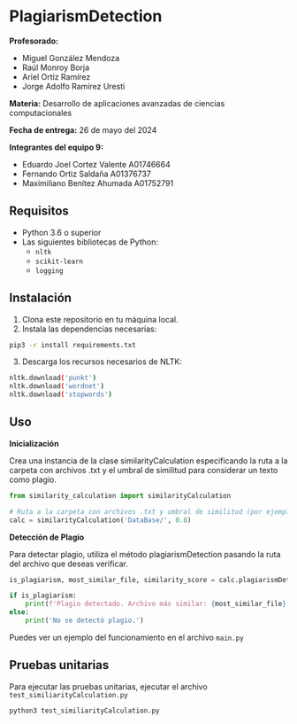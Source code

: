 # PlagiarismDetection

**Profesorado:** 
- Miguel González Mendoza
- Raúl Monroy Borja
- Ariel Ortíz Ramírez
- Jorge Adolfo Ramírez Uresti

**Materia:** Desarrollo de aplicaciones avanzadas de ciencias computacionales

**Fecha de entrega:** 26 de mayo del 2024

**Integrantes del equipo 9:**

- Eduardo Joel Cortez Valente A01746664
- Fernando Ortiz Saldaña A01376737
- Maximiliano Benítez Ahumada A01752791

## Requisitos

- Python 3.6 o superior
- Las siguientes bibliotecas de Python:
  - `nltk`
  - `scikit-learn`
  - `logging`

## Instalación

1. Clona este repositorio en tu máquina local.
2. Instala las dependencias necesarias:

```bash
pip3 -r install requirements.txt
```

3. Descarga los recursos necesarios de NLTK:

```bash
nltk.download('punkt')
nltk.download('wordnet')
nltk.download('stopwords')
```

## Uso

**Inicialización**

Crea una instancia de la clase similarityCalculation especificando la ruta a la carpeta con archivos .txt y el umbral de similitud para considerar un texto como plagio.

```python
from similarity_calculation import similarityCalculation

# Ruta a la carpeta con archivos .txt y umbral de similitud (por ejemplo, 0.8 para 80%)
calc = similarityCalculation('DataBase/', 0.8)
```

**Detección de Plagio**

Para detectar plagio, utiliza el método plagiarismDetection pasando la ruta del archivo que deseas verificar.

```python
is_plagiarism, most_similar_file, similarity_score = calc.plagiarismDetection('path/to/input_file.txt')

if is_plagiarism:
    print(f'Plagio detectado. Archivo más similar: {most_similar_file} con una similitud de {similarity_score}')
else:
    print('No se detectó plagio.')
```

Puedes ver un ejemplo del funcionamiento en el archivo `main.py`

## Pruebas unitarias

Para ejecutar las pruebas unitarias, ejecutar el archivo `test_similiarityCalculation.py`

```shell
python3 test_similiarityCalculation.py 
``` 